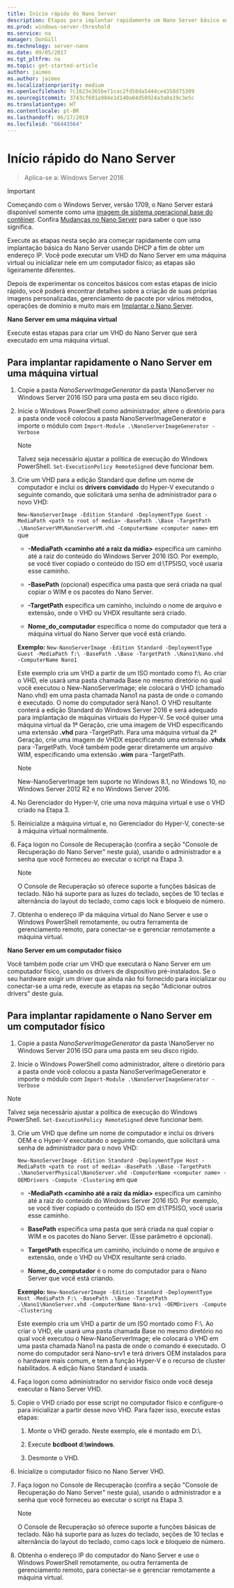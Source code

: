 ```yaml
---
title: Início rápido do Nano Server
description: Etapas para implantar rapidamente um Nano Server básico em máquinas virtuais ou físicas
ms.prod: windows-server-threshold
ms.service: na
manager: DonGill
ms.technology: server-nano
ms.date: 09/05/2017
ms.tgt_pltfrm: na
ms.topic: get-started-article
author: jaimeo
ms.author: jaimeo
ms.localizationpriority: medium
ms.openlocfilehash: 7c1623e365be71cac2fd58da5444ce4358d75309
ms.sourcegitcommit: 3743cf691a984e1d140a04d50924a3a0a19c3e5c
ms.translationtype: HT
ms.contentlocale: pt-BR
ms.lasthandoff: 06/17/2019
ms.locfileid: "66443564"
---
```

# <a name="nano-server-quick-start"></a>Início rápido do Nano Server

>Aplica-se a: Windows Server 2016

> [!IMPORTANT]
> Começando com o Windows Server, versão 1709, o Nano Server estará disponível somente como uma [imagem de sistema operacional base do contêiner](/virtualization/windowscontainers/quick-start/using-insider-container-images#install-base-container-image). Confira [Mudanças no Nano Server](nano-in-semi-annual-channel.md) para saber o que isso significa. 

Execute as etapas nesta seção ara começar rapidamente com uma implantação básica do Nano Server usando DHCP a fim de obter um endereço IP. Você pode executar um VHD do Nano Server em uma máquina virtual ou inicializar nele em um computador físico; as etapas são ligeiramente diferentes.

Depois de experimentar os conceitos básicos com estas etapas de início rápido, você poderá encontrar detalhes sobre a criação de suas próprias imagens personalizadas, gerenciamento de pacote por vários métodos, operações de domínio e muito mais em [Implantar o Nano Server](Deploy-Nano-Server.md).
  
**Nano Server em uma máquina virtual**  
  
Execute estas etapas para criar um VHD do Nano Server que será executado em uma máquina virtual.  
  
## <a name="to-quickly-deploy-nano-server-in-a-virtual-machine"></a>Para implantar rapidamente o Nano Server em uma máquina virtual  
  
1. Copie a pasta *NanoServerImageGenerator* da pasta \NanoServer no Windows Server 2016 ISO para uma pasta em seu disco rígido.  
  
2. Inicie o Windows PowerShell como administrador, altere o diretório para a pasta onde você colocou a pasta NanoServerImageGenerator e importe o módulo com `Import-Module .\NanoServerImageGenerator -Verbose`  
   >[!NOTE]  
   >Talvez seja necessário ajustar a política de execução do Windows PowerShell. `Set-ExecutionPolicy RemoteSigned` deve funcionar bem.  
  
3. Crie um VHD para a edição Standard que define um nome de computador e inclui os **drivers convidado** do Hyper-V executando o seguinte comando, que solicitará uma senha de administrador para o novo VHD:  
  
   `New-NanoServerImage -Edition Standard -DeploymentType Guest -MediaPath <path to root of media> -BasePath .\Base -TargetPath .\NanoServerVM\NanoServerVM.vhd -ComputerName <computer name>` em que  
  
   -   **-MediaPath <caminho até a raiz da mídia\>** especifica um caminho até a raiz do conteúdo do Windows Server 2016 ISO. Por exemplo, se você tiver copiado o conteúdo do ISO em d:\TP5ISO, você usaria esse caminho.  
  
   -   **-BasePath** (opcional) especifica uma pasta que será criada na qual copiar o WIM e os pacotes do Nano Server.  
  
   -   **-TargetPath** especifica um caminho, incluindo o nome de arquivo e extensão, onde o VHD ou VHDX resultante será criado.  
  
   -   **Nome_do_computador** especifica o nome do computador que terá a máquina virtual do Nano Server que você está criando.  
  
   **Exemplo:** `New-NanoServerImage -Edition Standard -DeploymentType Guest -MediaPath f:\ -BasePath .\Base -TargetPath .\Nano1\Nano.vhd -ComputerName Nano1`  
  
   Este exemplo cria um VHD a partir de um ISO montado como f:\\. Ao criar o VHD, ele usará uma pasta chamada Base no mesmo diretório no qual você executou o New-NanoServerImage; ele colocará o VHD (chamado Nano.vhd) em uma pasta chamada Nano1 na pasta de onde o comando é executado. O nome do computador será Nano1. O VHD resultante conterá a edição Standard do Windows Server 2016 e será adequado para implantação de máquinas virtuais do Hyper-V. Se você quiser uma máquina virtual da 1ª Geração, crie uma imagem de VHD especificando uma extensão **.vhd** para -TargetPath. Para uma máquina virtual da 2ª Geração, crie uma imagem de VHDX especificando uma extensão **.vhdx** para -TargetPath. Você também pode gerar diretamente um arquivo WIM, especificando uma extensão **.wim** para -TargetPath.  
  
   > [!NOTE]  
   > New-NanoServerImage tem suporte no Windows 8.1, no Windows 10, no Windows Server 2012 R2 e no Windows Server 2016.  
  
4. No Gerenciador do Hyper-V, crie uma nova máquina virtual e use o VHD criado na Etapa 3.  
  
5. Reinicialize a máquina virtual e, no Gerenciador do Hyper-V, conecte-se à máquina virtual normalmente.  
  
6. Faça logon no Console de Recuperação (confira a seção "Console de Recuperação do Nano Server" neste guia), usando o administrador e a senha que você forneceu ao executar o script na Etapa 3.  
   > [!NOTE]  
   > O Console de Recuperação só oferece suporte a funções básicas de teclado. Não há suporte para as luzes do teclado, seções de 10 teclas e alternância do layout do teclado, como caps lock e bloqueio de número.
  
7. Obtenha o endereço IP da máquina virtual do Nano Server e use o Windows PowerShell remotamente, ou outra ferramenta de gerenciamento remoto, para conectar-se e gerenciar remotamente a máquina virtual.  
  
**Nano Server em um computador físico**  
  
Você também pode criar um VHD que executará o Nano Server em um computador físico, usando os drivers de dispositivo pré-instalados. Se o seu hardware exigir um driver que ainda não foi fornecido para inicializar ou conectar-se a uma rede, execute as etapas na seção "Adicionar outros drivers" deste guia.  
  
## <a name="to-quickly-deploy-nano-server-on-a-physical-computer"></a>Para implantar rapidamente o Nano Server em um computador físico  
  
1.  Copie a pasta *NanoServerImageGenerator* da pasta \NanoServer no Windows Server 2016 ISO para uma pasta em seu disco rígido.  
  
2.  Inicie o Windows PowerShell como administrador, altere o diretório para a pasta onde você colocou a pasta NanoServerImageGenerator e importe o módulo com `Import-Module .\NanoServerImageGenerator -Verbose`  
  
>[!NOTE]  
>Talvez seja necessário ajustar a política de execução do Windows PowerShell. `Set-ExecutionPolicy RemoteSigned` deve funcionar bem.  
  
3. Crie um VHD que define um nome de computador e inclui os drivers OEM e o Hyper-V executando o seguinte comando, que solicitará uma senha de administrador para o novo VHD:  
  
   `New-NanoServerImage -Edition Standard -DeploymentType Host -MediaPath <path to root of media> -BasePath .\Base -TargetPath .\NanoServerPhysical\NanoServer.vhd -ComputerName <computer name> -OEMDrivers -Compute -Clustering` em que  
  
   -   **-MediaPath <caminho até a raiz da mídia\>** especifica um caminho até a raiz do conteúdo do Windows Server 2016 ISO. Por exemplo, se você tiver copiado o conteúdo do ISO em d:\TP5ISO, você usaria esse caminho.  
  
   -   **BasePath** especifica uma pasta que será criada na qual copiar o WIM e os pacotes do Nano Server. (Esse parâmetro é opcional).  
  
   -   **TargetPath** especifica um caminho, incluindo o nome de arquivo e extensão, onde o VHD ou VHDX resultante será criado.  
  
   -   **Nome_do_computador** é o nome do computador para o Nano Server que você está criando.  
  
   **Exemplo:** `New-NanoServerImage -Edition Standard -DeploymentType Host -MediaPath F:\ -BasePath .\Base -TargetPath .\Nano1\NanoServer.vhd -ComputerName Nano-srv1 -OEMDrivers -Compute -Clustering`  
  
   Este exemplo cria um VHD a partir de um ISO montado como F:\\. Ao criar o VHD, ele usará uma pasta chamada Base no mesmo diretório no qual você executou o New-NanoServerImage; ele colocará o VHD em uma pasta chamada Nano1 na pasta de onde o comando é executado. O nome do computador será Nano-srv1 e terá drivers OEM instalados para o hardware mais comum, e tem a função Hyper-V e o recurso de cluster habilitados. A edição Nano Standard é usada.  
  
4. Faça logon como administrador no servidor físico onde você deseja executar o Nano Server VHD.  
  
5. Copie o VHD criado por esse script no computador físico e configure-o para inicializar a partir desse novo VHD. Para fazer isso, execute estas etapas:  
  
   1.  Monte o VHD gerado. Neste exemplo, ele é montado em D:\\.  
  
   2.  Execute **bcdboot d:\windows**.  
  
   3.  Desmonte o VHD.  
  
6. Inicialize o computador físico no Nano Server VHD.  
  
7. Faça logon no Console de Recuperação (confira a seção "Console de Recuperação do Nano Server" neste guia), usando o administrador e a senha que você forneceu ao executar o script na Etapa 3.
   > [!NOTE]  
   > O Console de Recuperação só oferece suporte a funções básicas de teclado. Não há suporte para as luzes do teclado, seções de 10 teclas e alternância do layout do teclado, como caps lock e bloqueio de número. 
  
8. Obtenha o endereço IP do computador do Nano Server e use o Windows PowerShell remotamente, ou outra ferramenta de gerenciamento remoto, para conectar-se e gerenciar remotamente a máquina virtual.  

